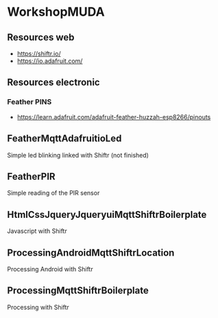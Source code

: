 # WorkshopMUDA
## Resources web
- https://shiftr.io/
- https://io.adafruit.com/

## Resources electronic
### Feather PINS
- https://learn.adafruit.com/adafruit-feather-huzzah-esp8266/pinouts

## FeatherMqttAdafruitioLed
Simple led blinking linked with Shiftr (not finished)

## FeatherPIR
Simple reading of the PIR sensor

## HtmlCssJqueryJqueryuiMqttShiftrBoilerplate
Javascript with Shiftr

## ProcessingAndroidMqttShiftrLocation
Processing Android with Shiftr

## ProcessingMqttShiftrBoilerplate
Processing with Shiftr
